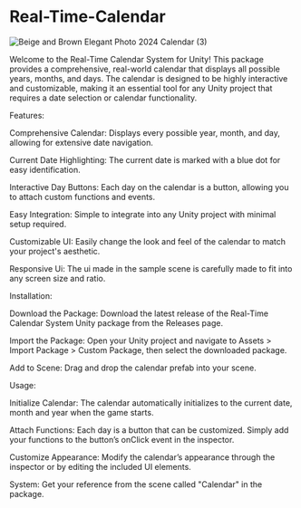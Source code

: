 # Real-Time-Calendar
![Beige and Brown Elegant Photo 2024 Calendar (3)](https://github.com/TheKing20308/Real-Time-Calendar/assets/97286254/bb73114e-38a2-426e-bf66-10722b4dc613)

Welcome to the Real-Time Calendar System for Unity! This package provides a comprehensive, real-world calendar that displays all possible years, months, and days. The calendar is designed to be highly interactive and customizable, making it an essential tool for any Unity project that requires a date selection or calendar functionality.


Features:

Comprehensive Calendar: Displays every possible year, month, and day, allowing for extensive date navigation.

Current Date Highlighting: The current date is marked with a blue dot for easy identification.

Interactive Day Buttons: Each day on the calendar is a button, allowing you to attach custom functions and events.

Easy Integration: Simple to integrate into any Unity project with minimal setup required.

Customizable UI: Easily change the look and feel of the calendar to match your project's aesthetic.

Responsive Ui: The ui made in the sample scene is carefully made to fit into any screen size and ratio.


Installation:

Download the Package: Download the latest release of the Real-Time Calendar System Unity package from the Releases page.

Import the Package: Open your Unity project and navigate to Assets > Import Package > Custom Package, then select the downloaded package.

Add to Scene: Drag and drop the calendar prefab into your scene.


Usage:

Initialize Calendar: The calendar automatically initializes to the current date, month and year when the game starts.

Attach Functions: Each day is a button that can be customized. Simply add your functions to the button’s onClick event in the inspector.

Customize Appearance: Modify the calendar’s appearance through the inspector or by editing the included UI elements.

System: Get your reference from the scene called "Calendar" in the package. 
